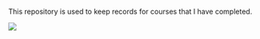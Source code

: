 This repository is used to keep records for courses that I have completed.

![](https://tenor.com/view/anime-gif-21057185.gif)

